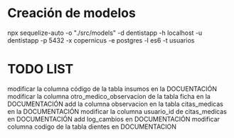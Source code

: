 # Creación de modelos
npx sequelize-auto -o "./src/models" -d dentistapp -h localhost -u dentistapp -p 5432 -x copernicus -e postgres -l es6 -t usuarios

# TODO LIST
modificar la columna código de la tabla insumos en la DOCUENTACIÓN
modificar la columna otro_medico_observacion de la tabla ficha en la DOCUMENTACIÓN
add la columna observacion en la tabla citas_medicas en la DOCUMENTACIÓN
modificar la columna usuario_id de citas_medicas en DOCUMENTACIÓN
add log_cambios en DOCUMENTACIÓN
modificar columna codigo de la tabla dientes en DOCUMENTACION